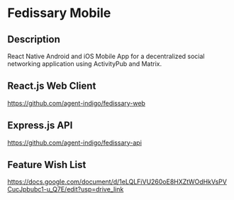 # Fedissary Mobile

## Description

React Native Android and iOS Mobile App for a decentralized social networking application using ActivityPub and Matrix.

## React.js Web Client

<https://github.com/agent-indigo/fedissary-web>

## Express.js API

<https://github.com/agent-indigo/fedissary-api>

## Feature Wish List

<https://docs.google.com/document/d/1eLQLFiVU260oE8HXZtWOdHkVsPVCucJpbubc1-u_Q7E/edit?usp=drive_link>
